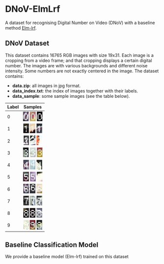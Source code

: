 # DNoV-ElmLrf
A dataset for recognising Digital Number on Video (DNoV) with a baseline method [Elm-lrf](https://ieeexplore.ieee.org/abstract/document/7083684/).

## DNoV Dataset
This dataset contains 16765 RGB images with size 19x31. Each image is a cropping from a video frame; and that cropping displays a certain digital number. The images are with various backgrounds and different noise intensity. Some numbers are not exactly centered in the image. The dataset contains:

- **data.zip**: all images in jpg format.
- **data_index.txt**: the index of images together with their labels.
- **data_sample**: some sample images (see the table below).

| Label        | Samples           |
| ------------- |:-------------:|
| 0      | ![](data_sample/0a.jpg) ![](data_sample/0b.jpg) ![](data_sample/0c.jpg)|
| 1      | ![](data_sample/1a.jpg) ![](data_sample/1b.jpg) ![](data_sample/1c.jpg)|
| 2      | ![](data_sample/2a.jpg) ![](data_sample/2b.jpg) ![](data_sample/2c.jpg)| 
| 3      | ![](data_sample/3a.jpg) ![](data_sample/3b.jpg) ![](data_sample/3c.jpg)|
| 4      | ![](data_sample/4a.jpg) ![](data_sample/4b.jpg) ![](data_sample/4c.jpg)|
| 5      | ![](data_sample/5a.jpg) ![](data_sample/5b.jpg) ![](data_sample/5c.jpg)| 
| 6      | ![](data_sample/6a.jpg) ![](data_sample/6b.jpg) ![](data_sample/6c.jpg)|
| 7      | ![](data_sample/7a.jpg) ![](data_sample/7b.jpg) ![](data_sample/7c.jpg)| 
| 8      | ![](data_sample/8a.jpg) ![](data_sample/8b.jpg) ![](data_sample/8c.jpg)|
| 9      | ![](data_sample/9a.jpg) ![](data_sample/9b.jpg) ![](data_sample/9c.jpg)|

## Baseline Classification Model
We provide a baseline model (Elm-lrf) trained on this dataset